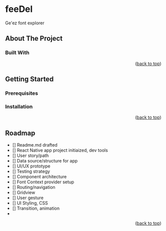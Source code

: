 <div id="top"></div>

# feeDel
Ge'ez font explorer

<!-- ABOUT THE PROJECT -->
## About The Project

### Built With


<p align="right">(<a href="#top">back to top</a>)</p>



<!-- GETTING STARTED -->
## Getting Started

### Prerequisites

### Installation


<p align="right">(<a href="#top">back to top</a>)</p>



<!-- ROADMAP -->
## Roadmap

- [] Readme.md drafted
- [] React Native app project initiaized, dev tools
- [] User story/path
- [] Data source/structure for app
- [] UI/UX prototype
- [] Testing strategy
- [] Component architecture
- [] Font Context provider setup
- [] Routing/navigation
- [] Gridview
- [] User gesture 
- [] UI Styling, CSS
- [] Transition, animation
- 


<p align="right">(<a href="#top">back to top</a>)</p>

